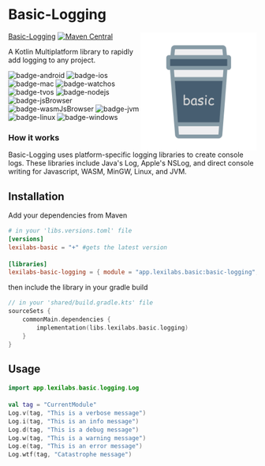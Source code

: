 # Basic-Logging
<img src="images/basic.png" alt="basic" height="240" align="right"/> 

[Basic-Logging](#basic-logging) [![Maven Central](https://img.shields.io/maven-central/v/app.lexilabs.basic/basic-logging?color=blue)](https://central.sonatype.com/artifact/app.lexilabs.basic/basic-logging)

A Kotlin Multiplatform library to rapidly add logging to any project.

![badge-android](http://img.shields.io/badge/android-full_support-65c663.svg?style=flat)
![badge-ios](http://img.shields.io/badge/ios-full_support-65c663.svg?style=flat)
![badge-mac](http://img.shields.io/badge/macos-full_support-65c663.svg?style=flat)
![badge-watchos](http://img.shields.io/badge/watchos-full_support-65c663.svg?style=flat)
![badge-tvos](http://img.shields.io/badge/tvos-full_support-65c663.svg?style=flat)
![badge-nodejs](https://img.shields.io/badge/jsNode-full_support-65c663.svg?style=flat)
![badge-jsBrowser](https://img.shields.io/badge/jsBrowser-full_support-65c663.svg?style=flat)
![badge-wasmJsBrowser](https://img.shields.io/badge/wasmJsBrowser-full_support-65c663.svg?style=flat)
![badge-jvm](http://img.shields.io/badge/jvm-full_support-65c663.svg?style=flat)
![badge-linux](http://img.shields.io/badge/linux-full_support-65c663.svg?style=flat)
![badge-windows](http://img.shields.io/badge/windows-full_support-65c663.svg?style=flat)

### How it works
Basic-Logging uses platform-specific logging libraries to create console logs.
These libraries include Java's Log, Apple's NSLog, and direct console writing for Javascript, WASM, MinGW, Linux, and JVM.

## Installation
Add your dependencies from Maven
```toml
# in your 'libs.versions.toml' file
[versions]
lexilabs-basic = "+" #gets the latest version

[libraries]
lexilabs-basic-logging = { module = "app.lexilabs.basic:basic-logging", version.ref = "lexilabs-basic"}
```
then include the library in your gradle build
```kotlin
// in your 'shared/build.gradle.kts' file
sourceSets {
    commonMain.dependencies {
        implementation(libs.lexilabs.basic.logging)
    }
}
```

## Usage

```kotlin
import app.lexilabs.basic.logging.Log

val tag = "CurrentModule"
Log.v(tag, "This is a verbose message")
Log.i(tag, "This is an info message")
Log.d(tag, "This is a debug message")
Log.w(tag, "This is a warning message")
Log.e(tag, "This is an error message") 
Log.wtf(tag, "Catastrophe message")
```